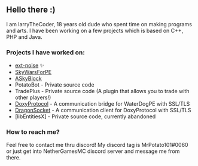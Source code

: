 ## Hello there :)

I am larryTheCoder, 18 years old dude who spent time on making programs and arts. I have been working on a few projects which is based on C++, PHP and Java.

### Projects I have worked on:
* [ext-noise](https://github.com/NetherGamesMC/extnoise) ✨
* [SkyWarsForPE](https://github.com/larryTheCoder/SkyWarsForPE)
* [ASkyBlock](https://github.com/larryTheCoder/ASkyBlock)
* PotatoBot - Private source code
* TradePlus - Private source code (A plugin that allows you to trade with other players!)
* [DoxyProtocol](https://github.com/larryTheCoder/DoxyProtocol) - A communication bridge for WaterDogPE with SSL/TLS
* [DragonSocket](https://github.com/larryTheCoder/DragonSocket) - A communication client for DoxyProtocol with SSL/TLS
* [libEntitiesX] - Private source code, currently abandoned

### How to reach me?
Feel free to contact me thru discord! My discord tag is MrPotato101#0060 or just get into NetherGamesMC discord server and message me
from there.

<!--
Well like you know, this is an internet, everyone knows who you really are, so it is quite useless to have this thing removed so let them see it themselves lol.

As you might know, I am larryTheCoder, He/him, 17 years old dude who works on **Minecraft Pocket Edition plugins** mostly.
I am mostly active in Java programming rather than PHP, so I am used with Java programming, concurrency, and
mostly multi-threaded alike operations. 

I am still a student and will always be, I am also experienced in developing an Arduino project for my school, and it got
on the 3rd place in the competition! Currently I am working on ASkyBlock and PotatoBot, _my discord bot code that is written in
java_.

_Also I learn how to code by myself._

-->

<!--
**larryTheCoder/larryTheCoder** is a ✨ _special_ ✨ repository because its `README.md` (this file) appears on your GitHub profile.

Here are some ideas to get you started:

- 🔭 I’m currently working on ...
- 🌱 I’m currently learning ...
- 👯 I’m looking to collaborate on ...
- 🤔 I’m looking for help with ...
- 💬 Ask me about ...
- 📫 How to reach me: ...
- 😄 Pronouns: ...
- ⚡ Fun fact: ...
-->
